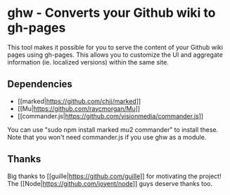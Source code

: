 # ghw - Converts your Github wiki to gh-pages

This tool makes it possible for you to serve the content of your Github wiki pages using gh-pages. This allows you to customize the UI and aggregate information (ie. localized versions) within the same site.

## Dependencies

* [[marked|https://github.com/chjj/marked]]
* [[Mu|https://github.com/raycmorgan/Mu]]
* [[commander.js|https://github.com/visionmedia/commander.js]]

You can use "sudo npm install marked mu2 commander" to install these. Note that you won't need commander.js if you use ghw as a module.

## Thanks

Big thanks to [[guille|https://github.com/guille]] for motivating the project! The [[Node|https://github.com/joyent/node]] guys deserve thanks too.

